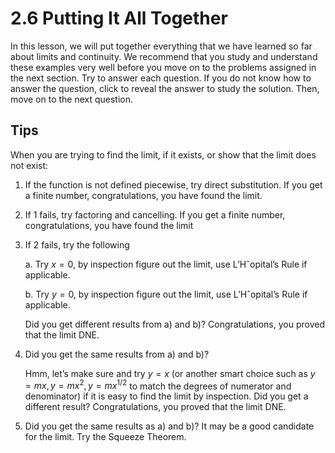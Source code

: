 # 2.6 Putting It All Together

In this lesson, we will put together everything that we have learned so far about limits and continuity. We recommend that you study and understand these examples very well before you move on to the problems assigned in the next section. Try to answer each question. If you do not know how to answer the question, click to reveal the answer to study the solution. Then, move on to the next question.

## Tips

When you are trying to find the limit, if it exists, or show that the limit does not exist:

1. If the function is not defined piecewise, try direct substitution. If you get a finite number, congratulations, you have found the limit.

2. If 1 fails, try factoring and cancelling. If you get a finite number, congratulations, you have found the limit

3. If 2 fails, try the following

   a. Try $x = 0$, by inspection figure out the limit, use L’Hˆopital’s Rule if applicable.

   b. Try $y = 0$, by inspection figure out the limit, use L’Hˆopital’s Rule if applicable.

   Did you get different results from a) and b)? Congratulations, you proved that the limit DNE.

4. Did you get the same results from a) and b)?

   Hmm, let’s make sure and try $y = x$ (or another smart choice such as $y = mx, y = mx^2 , y = mx^{1/2}$ to match the degrees of numerator and denominator) if it is easy to find the limit by inspection. Did you get a different result? Congratulations, you proved that the limit DNE.

5. Did you get the same results as a) and b)? It may be a good candidate for the limit. Try the Squeeze Theorem.

   


